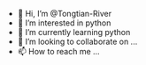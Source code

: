 - 👋 Hi, I’m @Tongtian-River
- 👀 I’m interested in python
- 🌱 I’m currently learning python
- 💞️ I’m looking to collaborate on ...
- 📫 How to reach me ...

<!---
Tongtian-River/Tongtian-River is a ✨ special ✨ repository because its `README.md` (this file) appears on your GitHub profile.
You can click the Preview link to take a look at your changes.
--->
